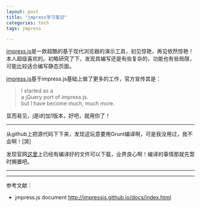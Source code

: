 ```yaml
---
layout: post
title: "jmpress学习笔记"
categories: tech
tags: jmpress

---
```


[impress.js](http://bartaz.github.io/impress.js/)是一款超酷的基于现代浏览器的演示工具，初见惊艳，再见依然惊艳！本人超级喜欢的。初略研究了下，发现其编写还是有些复杂的，功能也有些局限，可能比较适合编写静态页面。

[jmpress.js](http://jmpressjs.github.io/jmpress.js/)基于impress.js基础上做了更多的工作，官方宣传其是：

> I started as a  
> a jQuery port of impress.js.   
> but I have become much, much more.

显而易见，j是i的加1版本，好吧，就用你了！

----

从github上把源代码下下来，发现这玩意要用Grunt编译啊，可是我没用过，我不会啊！[哭]

发现官网[这里](http://jmpressjs.github.io/docs/downloads.html)上已经有编译好的文件可以下载，业界良心啊！编译的事情那就先暂时搁置吧。

----






----

参考文献：

- jmpress.js document <http://jmpressjs.github.io/docs/index.html>
